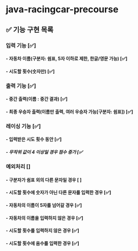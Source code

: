# java-racingcar-precourse

## ✅ 기능 구현 목록
### 입력 기능 [✅]
#### - 자동차 이름(구분자: 쉼표, 5자 이하로 제한, 한글/영문 가능) [✅]
#### - 시도할 횟수(숫자만) [✅]
### 출력 기능 [✅]
#### - 중간 출력(이름 : 중간 결과) [✅]
#### - 최종 우승자 출력(이름만 출력, 여러 우승자 가능[구분자: 쉼표]) [✅]
### 레이싱 기능 [✅]
#### - 입력받은 시도 횟수 동안 [✅]
##### - 무작위 값이 4 이상일 경우 점수 증가 [✅
### 예외처리 []
#### - 구분자가 쉼표 외의 다른 문자일 경우 [ ]
#### - 시도할 횟수에 숫자가 아닌 다른 문자를 입력한 경우 [✅]
#### - 자동차의 이름이 5자를 넘어갈 경우 [✅]
#### - 자동차의 이름을 입력하지 않은 경우 [✅]
#### - 시도할 횟수를 입력하지 않은 경우 [✅]
#### - 시도할 횟수에 음수를 입력한 경우 [✅]